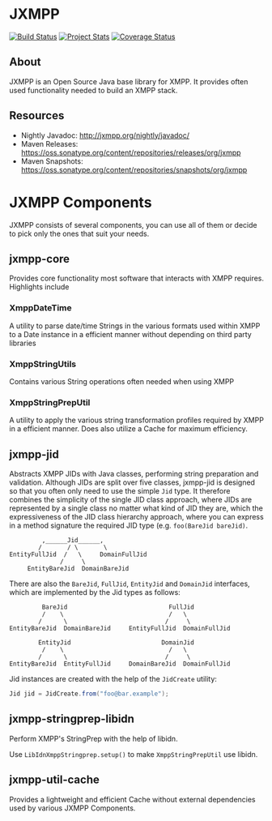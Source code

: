 JXMPP
=====

[![Build Status](https://travis-ci.org/igniterealtime/jxmpp.svg)](https://travis-ci.org/igniterealtime/jxmpp)  [![Project Stats](https://www.openhub.net/p/jxmpp/widgets/project_thin_badge.gif)](https://www.openhub.net/p/jxmpp)  [![Coverage Status](https://coveralls.io/repos/igniterealtime/jxmpp/badge.svg)](https://coveralls.io/r/igniterealtime/jxmpp)

About
-----

JXMPP is an Open Source Java base library for XMPP. It provides often
used functionality needed to build an XMPP stack.

Resources
---------

- Nightly Javadoc: http://jxmpp.org/nightly/javadoc/
- Maven Releases: https://oss.sonatype.org/content/repositories/releases/org/jxmpp
- Maven Snapshots: https://oss.sonatype.org/content/repositories/snapshots/org/jxmpp

JXMPP Components
================

JXMPP consists of several components, you can use all of them or decide to pick only the ones that suit your needs.

jxmpp-core
----------

Provides core functionality most software that interacts with XMPP requires.
Highlights include

### XmppDateTime

A utility to parse date/time Strings in the various formats used within XMPP to a Date instance in a efficient manner without depending on third party libraries

### XmppStringUtils

Contains various String operations often needed when using XMPP

### XmppStringPrepUtil

A utility to apply the various string transformation profiles required by XMPP in a efficient manner. Does also utilize a Cache for maximum efficiency.


jxmpp-jid
---------

Abstracts XMPP JIDs with Java classes, performing string preparation and validation.
Although JIDs are split over five classes, jxmpp-jid is designed so that you often only need to use the simple `Jid` type.
It therefore combines the simplicity of the single JID class approach, where JIDs are represented by a single class no matter what kind of JID they are, which the expressiveness of the JID class hierarchy approach, where you can express in a method signature the required JID type (e.g. `foo(BareJid bareJid)`.

```text
         ,______Jid______,
        /       / \       \
EntityFullJid  /   \     DomainFullJid
              /     \
     EntityBareJid  DomainBareJid
```

There are also the `BareJid`, `FullJid`, `EntityJid` and `DomainJid` interfaces, which are implemented by the Jid types as follows:

```text
         BareJid                            FullJid
         /    \                             /   \
        /      \                           /     \
EntityBareJid  DomainBareJid     EntityFullJid  DomainFullJid

        EntityJid                         DomainJid
         /    \                             /   \
        /      \                           /     \
EntityBareJid  EntityFullJid     DomainBareJid  DomainFullJid
```

Jid instances are created with the help of the `JidCreate` utility:

```java
Jid jid = JidCreate.from("foo@bar.example");
```

jxmpp-stringprep-libidn
-----------------------

Perform XMPP's StringPrep with the help of libidn.

Use `LibIdnXmppStringprep.setup()` to make `XmppStringPrepUtil` use libidn.

jxmpp-util-cache
----------------

Provides a lightweight and efficient Cache without external dependencies used by various JXMPP Components.
